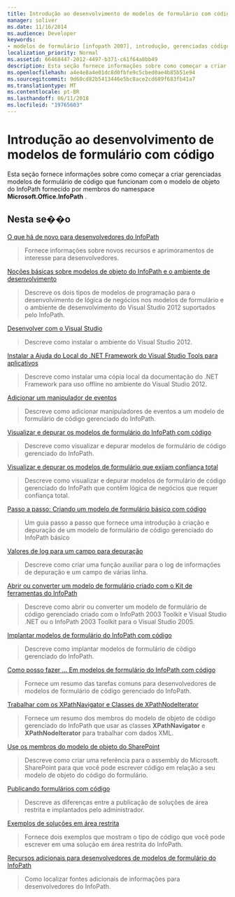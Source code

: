 ```yaml
---
title: Introdução ao desenvolvimento de modelos de formulário com código
manager: soliver
ms.date: 11/16/2014
ms.audience: Developer
keywords:
- modelos de formulário [infopath 2007], introdução, gerenciadas código modelos de formulário [InfoPath 2007], introdução, InfoPath 2007, guia de Introdução
localization_priority: Normal
ms.assetid: 66468447-2012-4497-b371-c61f64a8bb49
description: Esta seção fornece informações sobre como começar a criar gerenciadas modelos de formulário de código que funcionam com o modelo de objeto do InfoPath fornecido por membros do namespace Microsoft.Office.InfoPath.
ms.openlocfilehash: a4e4e8a4e01dc8d0fbfe9c5cbed0ae4b85b51e94
ms.sourcegitcommit: 9d60cd82b5413446e5bc8ace2cd689f683fb41a7
ms.translationtype: MT
ms.contentlocale: pt-BR
ms.lasthandoff: 06/11/2018
ms.locfileid: "19765603"
---
```

# <a name="getting-started-developing-form-templates-with-code"></a>Introdução ao desenvolvimento de modelos de formulário com código

Esta seção fornece informações sobre como começar a criar gerenciadas modelos de formulário de código que funcionam com o modelo de objeto do InfoPath fornecido por membros do namespace **Microsoft.Office.InfoPath** . 
  
## <a name="in-this-section"></a>Nesta se��o

[O que há de novo para desenvolvedores do InfoPath](what-s-new-for-infopath-developers.md)
  
> Fornece informações sobre novos recursos e aprimoramentos de interesse para desenvolvedores.
    
[Noções básicas sobre modelos de objeto do InfoPath e o ambiente de desenvolvimento](understanding-infopath-object-models-and-development-environment.md)
  
> Descreve os dois tipos de modelos de programação para o desenvolvimento de lógica de negócios nos modelos de formulário e o ambiente de desenvolvimento do Visual Studio 2012 suportados pelo InfoPath.
    
[Desenvolver com o Visual Studio](how-to-develop-with-visual-studio.md)
  
> Descreve como instalar o ambiente do Visual Studio 2012.
    
[Instalar a Ajuda do Local do .NET Framework do Visual Studio Tools para aplicativos](how-to-install-net-framework-help-for-visual-studio-tools-for-applications.md)
  
> Descreve como instalar uma cópia local da documentação do .NET Framework para uso offline no ambiente do Visual Studio 2012.
    
[Adicionar um manipulador de eventos](how-to-add-an-event-handler.md)
  
> Descreve como adicionar manipuladores de eventos a um modelo de formulário de código gerenciado do InfoPath. 
    
[Visualizar e depurar os modelos de formulário do InfoPath com código](how-to-preview-and-debug-infopath-form-templates-with-code.md)
  
> Descreve como visualizar e depurar modelos de formulário de código gerenciado do InfoPath.
    
[Visualizar e depurar os modelos de formulário que exijam confiança total](how-to-preview-and-debug-form-templates-that-require-full-trust.md)
  
> Descreve como visualizar e depurar modelos de formulário de código gerenciado do InfoPath que contêm lógica de negócios que requer confiança total.
    
[Passo a passo: Criando um modelo de formulário básico com código](walkthrough-creating-a-basic-form-template-with-code.md)
  
> Um guia passo a passo que fornece uma introdução à criação e depuração de um modelo de formulário de código gerenciado do InfoPath básico 
    
[Valores de log para um campo para depuração](how-to-log-values-to-a-field-for-debugging.md)
  
> Descreve como criar uma função auxiliar para o log de informações de depuração e um campo de várias linha.
    
[Abrir ou converter um modelo de formulário criado com o Kit de ferramentas do InfoPath](how-to-open-or-convert-a-form-template-created-with-the-infopath-toolkit.md)
  
> Descreve como abrir ou converter um modelo de formulário de código gerenciado criado com o InfoPath 2003 Toolkit e Visual Studio .NET ou o InfoPath 2003 Toolkit para o Visual Studio 2005.
    
[Implantar modelos de formulário do InfoPath com código](how-to-deploy-infopath-form-templates-with-code.md)
  
> Descreve como implantar modelos de formulário de código gerenciado do InfoPath.
    
[Como posso fazer … Em modelos de formulário do InfoPath com código](how-do-iin-infopath-form-templates-with-code.md)
  
> Fornece um resumo das tarefas comuns para desenvolvedores de modelos de formulário de código gerenciado do InfoPath.
    
[Trabalhar com os XPathNavigator e Classes de XPathNodeIterator](how-to-work-with-the-xpathnavigator-and-xpathnodeiterator-classes.md)
  
> Fornece um resumo dos membros do modelo de objeto de código gerenciado do InfoPath que usar as classes **XPathNavigator** e **XPathNodeIterator** para trabalhar com dados XML. 
    
[Use os membros do modelo de objeto do SharePoint](how-to-use-sharepoint-object-model-members.md)
  
> Descreve como criar uma referência para o assembly do Microsoft. SharePoint para que você pode escrever código em relação a seu modelo de objeto do código do formulário.
    
[Publicando formulários com código](publishing-forms-with-code.md)
  
> Descreve as diferenças entre a publicação de soluções de área restrita e implantados pelo administrador.
    
[Exemplos de soluções em área restrita](sample-sandboxed-solutions.md)
  
> Fornece dois exemplos que mostram o tipo de código que você pode escrever em uma solução em área restrita do InfoPath.
    
[Recursos adicionais para desenvolvedores de modelos de formulário do InfoPath](additional-resources-for-infopath-form-template-developers.md)
  
> Como localizar fontes adicionais de informações para desenvolvedores do InfoPath.
    

